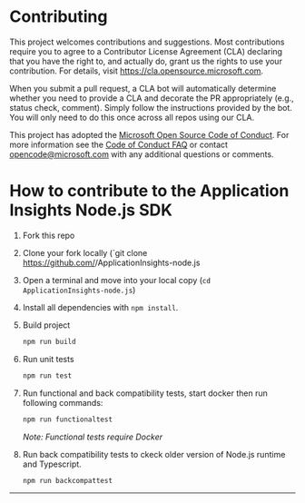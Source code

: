 # Contributing

This project welcomes contributions and suggestions. Most contributions require you to agree to a
Contributor License Agreement (CLA) declaring that you have the right to, and actually do, grant us
the rights to use your contribution. For details, visit https://cla.opensource.microsoft.com.

When you submit a pull request, a CLA bot will automatically determine whether you need to provide
a CLA and decorate the PR appropriately (e.g., status check, comment). Simply follow the instructions
provided by the bot. You will only need to do this once across all repos using our CLA.

This project has adopted the [Microsoft Open Source Code of Conduct](https://opensource.microsoft.com/codeofconduct/).
For more information see the [Code of Conduct FAQ](https://opensource.microsoft.com/codeofconduct/faq/) or
contact [opencode@microsoft.com](mailto:opencode@microsoft.com) with any additional questions or comments.

# How to contribute to the Application Insights Node.js SDK


1. Fork this repo
2. Clone your fork locally (`git clone https://github.com/<youruser>/ApplicationInsights-node.js
3. Open a terminal and move into your local copy (`cd ApplicationInsights-node.js`)
4. Install all dependencies with `npm install`.
5. Build project 
    ```bash
    npm run build
    ```
6. Run unit tests
    ```bash
    npm run test
    ```
7. Run functional and back compatibility tests, start docker then run following commands:
    ```bash
    npm run functionaltest
    ```
    _Note: Functional tests require Docker_
    
8. Run back compatibility tests to ckeck older version of Node.js runtime and Typescript.
    ```bash
    npm run backcompattest
    ```
---